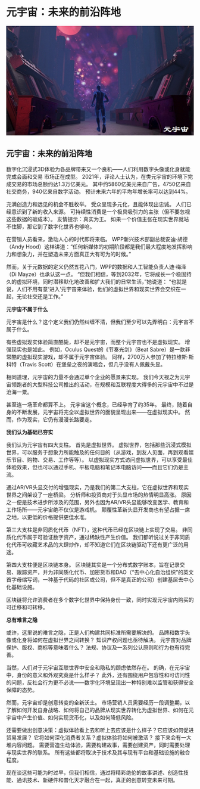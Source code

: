 # 元宇宙：未来的前沿阵地 






![](835d6d0f43cc9015ff77f79fa5f688a.jpg)



## 元宇宙：未来的前沿阵地



数字化沉浸式3D体验为各品牌带来又一个良机——人们利用数字头像或化身就能完成会面和交易 市场正在成型。 2021年，评论人士认为，在类元宇宙的环境下完成交易的市场总额约达1.3万亿美元。 其中约5860亿美元来自广告，4750亿来自社交商务，940亿来自数字活动。 预计未来六年的平均年增长率可以达到44%。 

充满创造力和远见的机会不胜枚举。 受众呈现多元化，且能体现出忠诚。 人们已经意识到了新的收入来源。 可持续性消费是一个极具吸引力的主张（但不要忽视这些数据的碳成本）。 友情提示：真实为王。 如果一个价值主张在现实世界就站不住脚，那它到了数字化世界也够呛。

在营销人员看来，激动人心的时代即将来临。 WPP新兴技术部副总裁安迪·胡德（Andy Hood）这样讲道：“任何新媒体的初期阶段都是我们最大程度地发挥影响力和想象力，并在塑造未来方面真正大有可为的时候。”

然而，关于元数据的定义仍然五花八门，WPP的数据和人工智能负责人迪·梅泽（Di Mayze）也承认这一点。 “但我们相信，等到2032年，它将成长一个稳固持久的虚拟环境，同时潜移默化地改善和扩大我们的日常生活，”她说道： “也就是说，人们不用有意‘进入’元宇宙来体验，他们的虚拟世界和现实世界会交织在一起，无论社交还是工作。”

**元宇宙不属于什么**

元宇宙是什么？这个定义我们仍然纠缠不清，但我们至少可以先弄明白：元宇宙不属于什么。

有些虚拟现实体验简直酷毙，却不是元宇宙，而整个元宇宙也不是虚拟现实。 增强现实也是如此。 例如，Oculus Quest的《节奏光剑》（Beat Sabre）是一款非常酷的虚拟现实游戏，却不属于元宇宙体验。 同样，2700万人参加了特拉维斯·斯科特（Travis Scott）在堡垒之夜的演唱会，但几乎没有人佩戴头显。

相同道理，元宇宙的力量不会通过单个企业的愿景来实现。 我们今天视之为元宇宙领跑者的大型科技公司推出的活动，在规模和互联程度大得多的元宇宙中不过是沧海一粟。

甚至连一场革命都算不上。 元宇宙这个概念，已经孕育了约35年。 最终，随着自身的不断发展，元宇宙将完全以虚拟世界的面貌呈现出来——在虚拟现实中。 然而，作为现实，它仍有漫漫长路要走。

**我们认为基础已夯实**

我们认为元宇宙有四大支柱。 首先是虚拟世界。 虚拟世界，包括那些沉浸式模拟世界，可以服务于想象力所能触及的任何目的（从游戏，到友人见面，再到观看娱乐节目、购物、交易、工作等等）。 以虚拟现实方式访问虚拟世界，可以享受最佳体验效果，但也可以通过手机、平板电脑和笔记本电脑访问——而且它们仍是主流。

通过AR/VR头显交付的增强现实，乃是我们的第二大支柱，它在虚拟世界和现实世界之间架设了一座桥梁。 分析师和投资商对于头显市场的热情明显高涨。 原因之一便是技术进步所涉及的范围，另外也因为AR/VR头显能够改变医学、教育和工作场所——元宇宙绝不仅仅是游戏机。 颠覆性革新头显开发商也有望占据一席之地，以更低的价格提供更佳水准。

第三大支柱是非同质化代币（NFT），这种代币已经在区块链上实现了交易。 非同质化代币属于可验证数字资产，通过稀缺性产生价值。 我们都听说过关于非同质化代币可收藏艺术品的大肆炒作，却不知道它们在区块链驱动下还有更广泛的用途。

第四大支柱便是区块链本身。 区块链其实是一个分布式数字账本，旨在记录交易、跟踪资产，并为非同质化代币、加密货币和DAO（“去中心化自治组织”的英文首字母缩写词，一种基于代码的社区或公司，但不是真正的公司）创建基层去中心化基础设施。

区块链将允许消费者在多个数字化世界中保持身份一致，同时实现元宇宙内购买的可迁移和可转移。

**总有难言之隐**

或许，这里说的难言之隐，正是人们构建共同标准所需要解决的。 品牌和数字头像或化身将如何在虚拟世界之间转换？ 知识产权问题也亟待解决。 元宇宙对品牌保护、版权、商标等意味着什么？ 法规、协议及一系列公认原则和行为也有待完善。

当然，人们对于元宇宙互联世界中安全和隐私的顾虑依然存在。 的确，在元宇宙中，身份的意义和外观究竟是什么样子？ 此外，还有围绕用户包容性和可访问性的问题，反社会行为更不必说——数字化环境呈现出一种特别难以监管和获得安全保障的态势。

然而，元宇宙却是创意转变的全新沃土。 市场营销人员需要经历一段调整期，以了解如何开发自身战略、如何将自己的品牌从现实世界转化为虚拟世界、如何在元宇宙中产生价值、如何实现货币化，以及如何降低风险。

还需要做出创意决策：虚拟体验看上去和听上去应该是什么样子？它应该如何促进贸易发展？ 它将如何深化消费者关系？虚拟体验将如何被激活？ 接下来会有一大堆内容问题。 需要营造生动体验，需要构建故事，需要创建资产，同时需要处理与现实世界的联系。 所有这些都将取决于技术及其与现有平台和基础设施的融合程度。

现在谈这些可能为时过早，但我们相信，通过将精彩绝伦的故事讲述、创造性技能、通讯技术、新硬件和普化天才融合在一起，真正的创意转变未来可期。
